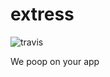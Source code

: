 # extress
![travis](https://travis-ci.com/Snape-City/extress.svg?branch=master)

We poop on your app
